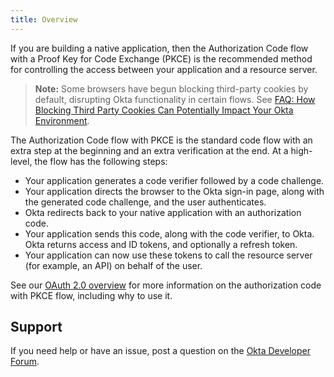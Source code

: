 ```yaml
---
title: Overview
---
```


If you are building a native application, then the Authorization Code flow with a Proof Key for Code Exchange (PKCE) is the recommended method for controlling the access between your application and a resource server.

> **Note:** Some browsers have begun blocking third-party cookies by default, disrupting Okta functionality in certain flows. See [FAQ: How Blocking Third Party Cookies Can Potentially Impact Your Okta Environment](https://support.okta.com/help/s/article/FAQ-How-Blocking-Third-Party-Cookies-Can-Potentially-Impact-Your-Okta-Environment).

The Authorization Code flow with PKCE is the standard code flow with an extra step at the beginning and an extra verification at the end. At a high-level, the flow has the following steps:

- Your application generates a code verifier followed by a code challenge.
- Your application directs the browser to the Okta sign-in page, along with the generated code challenge, and the user authenticates.
- Okta redirects back to your native application with an authorization code.
- Your application sends this code, along with the code verifier, to Okta. Okta returns access and ID tokens, and optionally a refresh token.
- Your application can now use these tokens to call the resource server (for example, an API) on behalf of the user.

See our [OAuth 2.0 overview](/docs/concepts/oauth-openid/#authorization-code-with-pkce-flow) for more information on the authorization code with PKCE flow, including why to use it.

## Support

If you need help or have an issue, post a question on the [Okta Developer Forum](https://devforum.okta.com).

<NextSectionLink/>
